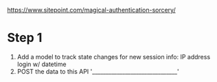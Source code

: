 https://www.sitepoint.com/magical-authentication-sorcery/

# Step 1

1. Add a model to track state changes for new session info: IP address login w/ datetime
2. POST the data to this API '_______________________________'
